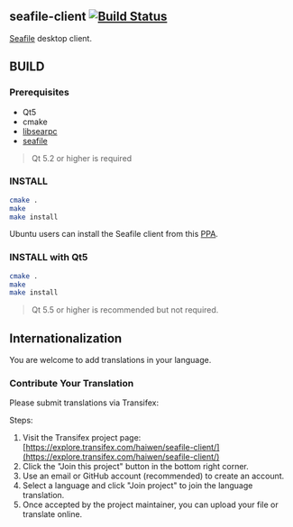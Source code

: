 ## seafile-client [![Build Status](https://secure.travis-ci.org/haiwen/seafile-client.svg?branch=master)](http://travis-ci.org/haiwen/seafile-client)

[Seafile](https://seafile.com) desktop client.

## BUILD

### Prerequisites

* Qt5
* cmake
* [libsearpc](https://github.com/haiwen/libsearpc)
* [seafile](https://github.com/haiwen/seafile)

> Qt 5.2 or higher is required

### INSTALL

```sh
cmake .
make
make install
```

Ubuntu users can install the Seafile client from this [PPA](https://code.launchpad.net/~seafile/+archive/ubuntu/seafile-client).

### INSTALL with Qt5

```sh
cmake .
make
make install
```

> Qt 5.5 or higher is recommended but not required.

## Internationalization

You are welcome to add translations in your language.

### Contribute Your Translation

Please submit translations via Transifex:

Steps:

1. Visit the Transifex project page: [https://explore.transifex.com/haiwen/seafile-client/](https://explore.transifex.com/haiwen/seafile-client/)
2. Click the "Join this project" button in the bottom right corner.
3. Use an email or GitHub account (recommended) to create an account.
4. Select a language and click "Join project" to join the language translation.
5. Once accepted by the project maintainer, you can upload your file or translate online.
